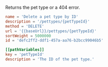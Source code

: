 Returns the pet type or a 404 error.

```toml
name = 'Delete a pet type by ID'
description = '/pettypes/{petTypeId}'
method = 'DELETE'
url = '{{baseUrl}}/pettypes/{petTypeId}'
sortWeight = 5000000
id = 'defc2ff2-ddf1-457a-aa76-b2bcc99046b5'

[[pathVariables]]
key = 'petTypeId'
description = 'The ID of the pet type.'
```
